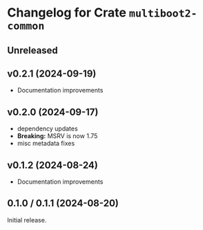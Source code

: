# Changelog for Crate `multiboot2-common`

## Unreleased

## v0.2.1 (2024-09-19)

- Documentation improvements

## v0.2.0 (2024-09-17)

- dependency updates
- **Breaking:** MSRV is now 1.75
- misc metadata fixes

## v0.1.2 (2024-08-24)

- Documentation improvements

## 0.1.0 / 0.1.1 (2024-08-20)

Initial release.
